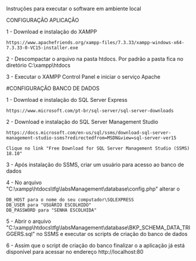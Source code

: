 Instruções para executar o software em ambiente local

CONFIGURAÇÃO APLICAÇÃO

1 - Download e instalação do XAMPP 

    https://www.apachefriends.org/xampp-files/7.3.33/xampp-windows-x64-7.3.33-0-VC15-installer.exe

2 - Descompactar o arquivo na pasta htdocs. Por padrão a pasta fica no diretório C:\xampp\htdocs

3 - Executar o XAMPP Control Panel e iniciar o serviço Apache


#CONFIGURAÇÃO BANCO DE DADOS

1 - Download e instalação do SQL Server Express

    https://www.microsoft.com/pt-br/sql-server/sql-server-downloads

2 - Download e instalação do SQL Server Management Studio

    https://docs.microsoft.com/en-us/sql/ssms/download-sql-server-management-studio-ssms?redirectedfrom=MSDN&view=sql-server-ver15

    Clique no link "Free Download for SQL Server Management Studio (SSMS) 18.10"

3 - Após instalação do SSMS, criar um usuário para acesso ao banco de dados

4 - No arquivo "C:\xampp\htdocs\tfg\labsManagement\database\config.php" alterar o 

    DB_HOST para o nome do seu computador\SQLEXPRESS
    DB_USER para "USUÁRIO ESCOLHIDO"
    DB_PASSWORD para "SENHA ESCOLHIDA"

5 - Abrir o  arquivo "C:\xampp\htdocs\tfg\labsManagement\database\BKP_SCHEMA_DATA_TRIGGERS.sql" no SSMS e executar os scripts de criação do banco de dados

6 - Assim que o script de criação do banco finalizar o a aplicação já está disponível para acessar no endereço http://localhost:80

